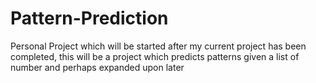 # Pattern-Prediction
Personal Project which will be started after my current project has been completed, this will be a project which predicts patterns given a list of number and perhaps expanded upon later
